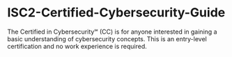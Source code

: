 # ISC2-Certified-Cybersecurity-Guide
 The Certified in Cybersecurity℠ (CC) is for anyone interested in gaining a basic understanding of cybersecurity concepts. This is an entry-level certification and no work experience is required. 

